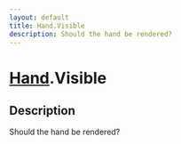 ```yaml
---
layout: default
title: Hand.Visible
description: Should the hand be rendered?
---
```

# [Hand]({{site.url}}/Pages/Reference/Hand.html).Visible

## Description
Should the hand be rendered?

